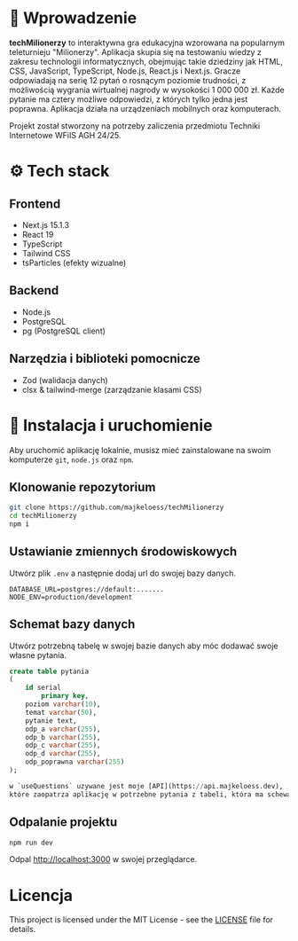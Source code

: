 # 👋 Wprowadzenie

**techMilionerzy** to interaktywna gra edukacyjna wzorowana na popularnym teleturnieju "Milionerzy". Aplikacja skupia się na testowaniu wiedzy z zakresu technologii informatycznych, obejmując takie dziedziny jak HTML, CSS, JavaScript, TypeScript, Node.js, React.js i Next.js.
Gracze odpowiadają na serię 12 pytań o rosnącym poziomie trudności, z możliwością wygrania wirtualnej nagrody w wysokości 1 000 000 zł. Każde pytanie ma cztery możliwe odpowiedzi, z których tylko jedna jest poprawna. Aplikacja działa na urządzeniach mobilnych oraz komputerach.

Projekt został stworzony na potrzeby zaliczenia przedmiotu Techniki Internetowe WFiIS AGH 24/25.

# ⚙️ Tech stack

## Frontend

- Next.js 15.1.3
- React 19
- TypeScript
- Tailwind CSS
- tsParticles (efekty wizualne)

## Backend

- Node.js
- PostgreSQL
- pg (PostgreSQL client)

## Narzędzia i biblioteki pomocnicze

- Zod (walidacja danych)
- clsx & tailwind-merge (zarządzanie klasami CSS)

# 🔋 Instalacja i uruchomienie

Aby uruchomić aplikację lokalnie, musisz mieć zainstalowane na swoim komputerze `git`, `node.js` oraz `npm`.

## Klonowanie repozytorium

```bash
git clone https://github.com/majkeloess/techMilionerzy
cd techMilionerzy
npm i
```

## Ustawianie zmiennych środowiskowych

Utwórz plik `.env` a następnie dodaj url do swojej bazy danych.

```env
DATABASE_URL=postgres://default:.......
NODE_ENV=production/development
```

## Schemat bazy danych

Utwórz potrzebną tabelę w swojej bazie danych aby móc dodawać swoje własne pytania.

```sql
create table pytania
(
	id serial
		primary key,
	poziom varchar(10),
	temat varchar(50),
	pytanie text,
	odp_a varchar(255),
	odp_b varchar(255),
	odp_c varchar(255),
	odp_d varchar(255),
	odp_poprawna varchar(255)
);

w `useQuestions` uzywane jest moje [API](https://api.majkeloess.dev),
które zaopatrza aplikację w potrzebne pytania z tabeli, która ma schewat wyzej.


```

## Odpalanie projektu

```bash
npm run dev
```

Odpal [http://localhost:3000](http://localhost:3000) w swojej przeglądarce.

# Licencja

This project is licensed under the MIT License - see the [LICENSE](LICENSE) file for details.
